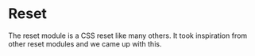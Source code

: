 # Reset

The reset module is a CSS reset like many others. It took inspiration from other reset modules and we came up with this.
